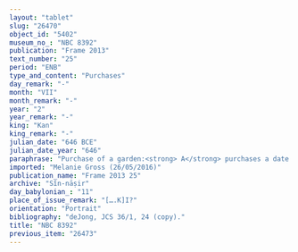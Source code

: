 ```yaml
---
layout: "tablet"
slug: "26470"
object_id: "5402"
museum_no_: "NBC 8392"
publication: "Frame 2013"
text_number: "25"
period: "ENB"
type_and_content: "Purchases"
day_remark: "-"
month: "VII"
month_remark: "-"
year: "2"
year_remark: "-"
king: "Kan"
king_remark: "-"
julian_date: "646 BCE"
julian_date_year: "646"
paraphrase: "Purchase of a garden:<strong> A</strong> purchases a date garden (<em>kir&icirc;</em> <em>gi&scaron;immari</em>) as well as wasteland (<em>ki&scaron;ubb&ucirc;</em>) for [x] minas and 7 shekels of white silver (<em>kaspu</em> <em>peṣ&ucirc;</em>), together with an additional payment (<em>atru</em>) of 1 shekel of silver, from <strong>B</strong>. The sold plot of land is located in the district (<em>erṣetu</em>) of the New Canal (<em>nāru</em> <em>i&scaron;&scaron;etu</em>) in the meadowland (<em>ugāru</em>) of the district(?) of Uruk (<em>bīt Uruk</em>). Its upper side borders on (the property of) <strong>C<sub>1</sub></strong> and its lower side on (the property of) <strong>C<sub>2</sub></strong>. Its lower front follows the I&scaron;&scaron;eti canal as far as (the property of) the neighbours. No cardinal directions for the sides are given in the record. The transaction is concluded in the presence of (<em>ina uzuzzi</em>) the governor (<em>&scaron;ākin ṭēmi</em>) of Uruk (Nab&ucirc;-kudurrī-uṣur). 6 witnesses and the scribe. Fingernail impression (<em>ṣupru</em>) of the seller.<br /> &nbsp;<br /> <strong>A</strong> = Mu&scaron;ēzib-Marduk/Kiribtu; <strong>B</strong> = &Scaron;āpiku//Bēlani; <strong>C<sub>1</sub></strong> = Bēl-zēru//Ahhūtu; <strong>C<sub>2</sub></strong> = Nab&ucirc;-ahu-ēre&scaron;; Scribe = Ēre&scaron;i/&Scaron;āpiku<br /> &nbsp;"
imported: "Melanie Gross (26/05/2016)"
publication_name: "Frame 2013 25"
archive: "Sîn-nāṣir"
day_babylonian_: "11"
place_of_issue_remark: "[….K]I?"
orientation: "Portrait"
bibliography: "deJong, JCS 36/1, 24 (copy)."
title: "NBC 8392"
previous_item: "26473"
---
```

